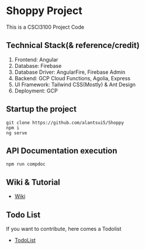 # Shoppy Project

This is a CSCI3100 Project Code

## Technical Stack(& reference/credit)

1. Frontend: Angular
2. Database: Firebase
3. Database Driver: AngularFire, Firebase Admin
4. Backend: GCP Cloud Functions, Agolia, Express
5. UI Framework: Tailwind CSS(Mostly) & Ant Design
6. Deployment: GCP

## Startup the project

```
git clone https://github.com/alantsui5/Shoppy
npm i
ng serve
```

## API Documentation execution

```
npm run compdoc
```

## Wiki & Tutorial

- [Wiki](https://github.com/alantsui4/Shoppy/wiki)

## Todo List

If you want to contribute, here comes a Todolist

- [TodoList](https://github.com/alantsui4/Shoppy/projects/1)
